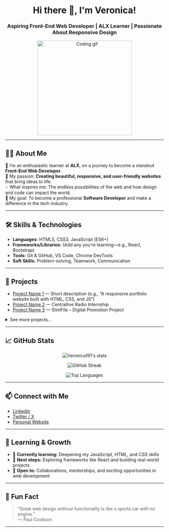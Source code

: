 <!-- Veronica191's GitHub Profile README -->

<h1 align="center">Hi there 👋, I'm Veronica!</h1>
<h3 align="center">Aspiring Front-End Web Developer | ALX Learner | Passionate About Responsive Design</h3>

<p align="center">
  <img src="https://media.giphy.com/media/L8K62iTDkzGX6/giphy.gif" width="300" alt="Coding gif" />
</p>

---

## 👩‍💻 About Me

🌱 I’m an enthusiastic learner at **ALX**, on a journey to become a standout **Front-End Web Developer**.  
🚀 My passion: **Creating beautiful, responsive, and user-friendly websites** that bring ideas to life.  
💡 What inspires me: The endless possibilities of the web and how design and code can impact the world.  
🎯 My goal: To become a professional **Software Developer** and make a difference in the tech industry.

---

## 🛠️ Skills & Technologies

- **Languages:** HTML5, CSS3, JavaScript (ES6+)
- **Frameworks/Libraries:** (Add any you’re learning—e.g., React, Bootstrap)
- **Tools:** Git & GitHub, VS Code, Chrome DevTools
- **Soft Skills:** Problem-solving, Teamwork, Communication

---

## 🌟 Projects

- [Project Name 1](#) — Short description (e.g., “A responsive portfolio website built with HTML, CSS, and JS”)
- [Project Name 2](#) —  Centrallive Radio Internship
- [Project Name 3](#) — SlimFile – Digital Promotion Project

<details>
  <summary>See more projects...</summary>
  
  - [Project Name 4](#) — Description
  - [Project Name 5](#) — Description

</details>

---

## 📈 GitHub Stats

<p align="center">
  <img src="https://github-readme-stats.vercel.app/api?username=Veronica191&show_icons=true&theme=radical" alt="Veronica191's stats" />
</p>
<p align="center">
  <img src="https://github-readme-streak-stats.herokuapp.com/?user=Veronica191&theme=radical" alt="GitHub Streak" />
</p>
<p align="center">
  <img src="https://github-readme-stats.vercel.app/api/top-langs/?username=Veronica191&layout=compact&theme=radical" alt="Top Languages" />
</p>

---

## 📫 Connect with Me

- [LinkedIn](#) <!-- Add your LinkedIn URL -->
- [Twitter / X](#) <!-- Add your Twitter/X handle -->
- [Personal Website](#) <!-- Add your website if you have one -->

---

## 🌱 Learning & Growth

- 🔭 **Currently learning:** Deepening my JavaScript, HTML, and CSS skills
- 🚀 **Next steps:** Exploring frameworks like React and building real-world projects
- 🤝 **Open to:** Collaborations, mentorships, and exciting opportunities in web development

---

## 🎨 Fun Fact

> “Great web design without functionality is like a sports car with no engine.”  
> — Paul Cookson

---

<!--
**Veronica191/Veronica191** is a ✨ special ✨ repository because its README.md (this file) appears on your GitHub profile!
-->






